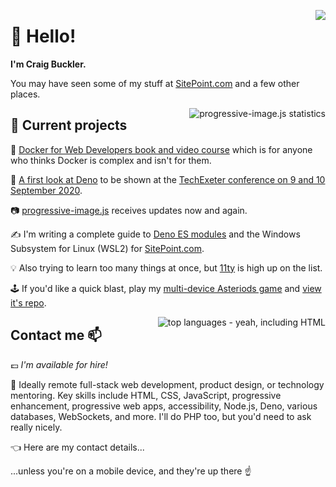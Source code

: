 <a href="https://github.com/craigbuckler/"><img src="https://github-readme-stats.vercel.app/api?username=craigbuckler&show_icons=true&count_private=true" align="right" /></a>

# 👋 Hello!

**I'm Craig Buckler.**

You may have seen some of my stuff at [SitePoint.com](https://www.sitepoint.com/author/craig-buckler) and a few other places.


<a href="https://github.com/craigbuckler/progressive-image.js"><img src="https://github-readme-stats.vercel.app/api/pin/?username=craigbuckler&repo=progressive-image.js" alt="progressive-image.js statistics" align="right"></a>

## 🚧 Current projects

🐳 [Docker for Web Developers book and video course](https://dockerwebdev.com/) which is for anyone who thinks Docker is complex and isn't for them.

🦕 [A first look at Deno](https://conference.techexeter.uk/speakers/craig-buckler.html) to be shown at the [TechExeter conference on 9 and 10 September 2020](https://conference.techexeter.uk/).

📷 [progressive-image.js](https://github.com/craigbuckler/progressive-image.js) receives updates now and again.

✍️ I'm writing a complete guide to [Deno ES modules](https://www.sitepoint.com/deno-module-system-a-beginners-guide/) and the Windows Subsystem for Linux (WSL2) for [SitePoint.com](https://www.sitepoint.com/author/craig-buckler).

💡 Also trying to learn too many things at once, but [11ty](https://www.11ty.dev/) is high up on the list.

🕹️ If you'd like a quick blast, play my [multi-device Asteriods game](https://craigbuckler.com/asteroids/) and [view it's repo](https://github.com/craigbuckler/asteroids).


<a href="https://github.com/craigbuckler/"><img src="https://github-readme-stats.vercel.app/api/top-langs/?username=craigbuckler&hide=asp&layout=compac" alt="top languages - yeah, including HTML" align="right" /></a>

## Contact me 📫

💷 *I'm available for hire!*

🤹 Ideally remote full-stack web development, product design, or technology mentoring. Key skills include HTML, CSS, JavaScript, progressive enhancement, progressive web apps, accessibility, Node.js, Deno, various databases, WebSockets, and more. I'll do PHP too, but you'd need to ask really nicely.

👈 Here are my contact details...

...unless you're on a mobile device, and they're up there ☝️
